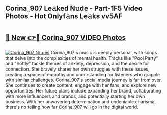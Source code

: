 ## Corina_907 Le𝚊ked N𝚞de - Part-1F5 Video Photos - Hot Onlyf𝚊ns Le𝚊ks vv5AF

# <h2><a href="http://ab12848.deff.icu/?id=Corina_907">🔗 New 👉🔴 Corina_907 VIDEO Photos</a></h2>

[![Corina_907 N𝚞des](https://i.imgur.com/rIISA9y.gif)](http://ab12848.deff.icu/?id=Corina_907)
Corina_907's music is deeply personal, with songs that delve into the complexities of mental health. Tracks like "Pool Party" and "Softly" tackle themes of anxiety, depression, and the desire for connection. She bravely shares her own struggles with these issues, creating a space of empathy and understanding for listeners who grapple with similar challenges. Corina_907's social media journey is far from over. She continues to create content, engage with her fans, and explore new opportunities. Her future plans include expanding her brand, collaborating with more influencers and brands, and potentially starting her own business. With her unwavering determination and undeniable charisma, there's no telling how far Corina_907 will go in the digital world.

